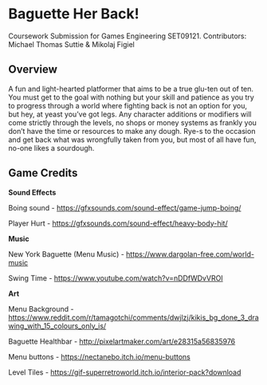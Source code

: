 # Baguette Her Back!

Coursework Submission for Games Engineering SET09121.
Contributors: Michael Thomas Suttie & Mikolaj Figiel

## Overview

A fun and light-hearted platformer that aims to be a true glu-ten out of ten. You must get to the goal 
with nothing but your skill and patience as you try to progress through a world where fighting back is 
not an option for you, but hey, at yeast you’ve got legs. Any character additions or modifiers will 
come strictly through the levels, no shops or money systems as frankly you don’t have the time or 
resources to make any dough. Rye-s to the occasion and get back what was wrongfully taken from 
you, but most of all have fun, no-one likes a sourdough.

## Game Credits

**Sound Effects**

Boing sound - https://gfxsounds.com/sound-effect/game-jump-boing/

Player Hurt - https://gfxsounds.com/sound-effect/heavy-body-hit/

**Music**

New York Baguette (Menu Music) - https://www.dargolan-free.com/world-music

Swing Time - https://www.youtube.com/watch?v=nDDfWDvVROI

**Art**

Menu Background - https://www.reddit.com/r/tamagotchi/comments/dwjlzj/kikis_bg_done_3_drawing_with_15_colours_only_is/

Baguette Healthbar - http://pixelartmaker.com/art/e28315a56835976

Menu buttons - https://nectanebo.itch.io/menu-buttons

Level Tiles - https://gif-superretroworld.itch.io/interior-pack?download
